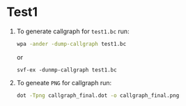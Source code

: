 # Test1

1. To generate callgraph for `test1.bc` run: 
    
    ```bash
    wpa -ander -dump-callgraph test1.bc
    ```
    or
   ```
   svf-ex -dunmp-callgraph test1.bc
   ```

3. To geneate `PNG` for callgraph run:

    ```bash
    dot -Tpng callgraph_final.dot -o callgraph_final.png
    ```
